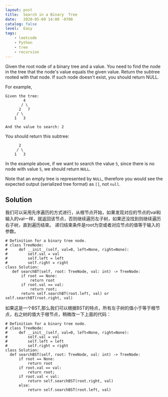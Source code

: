 ```yaml
---
layout: post
title:  Search in a Binary  Tree
date:   2020-05-09 14:00 -0700
catalog: false
level:  Easy
tags:
    - leetcode
    - Python
    - tree
    - recursion
---
```

Given the root node of a binary  tree  and a value. You need to find the node in the tree that the node's value equals the given value. Return the subtree rooted with that node. If such node doesn't exist, you should return NULL.

For example, 

```
Given the tree:
        4
       / \
      2   7
     / \
    1   3

And the value to search: 2
```

You should return this subtree:

```
      2     
     / \   
    1   3
```

In the example above, if we want to search the value `5`, since there is no node with value `5`, we should return `NULL`.

Note that an empty tree is represented by `NULL`, therefore you would see the expected output (serialized tree format) as `[]`, not `null`.

## Solution

 我们可以采用先序遍历的方式进行，从根节点开始，如果发现对应的节点的val和输入的val一样，就返回该节点，否则继续遍历左子树，如果还没找到则继续遍历右子树，直到遍历结束。
 递归结束条件是root为空或者对应节点的值等于输入的参数。

 ```
# Definition for a binary tree node.
# class TreeNode:
#     def __init__(self, val=0, left=None, right=None):
#         self.val = val
#         self.left = left
#         self.right = right
class Solution:
    def searchBT(self, root: TreeNode, val: int) -> TreeNode:
        if root == None:
            return root
        if root.val == val:
            return root;
        return self.searchBT(root.left, val) or self.searchBT(root.right, val)
 ```

 如果这是一个BST,那么我们可以根据BST的特点，所有左子树的值小于等于根节点，右之树的值大于根节点，稍微改一下上面的代码：

  ```
# Definition for a binary tree node.
# class TreeNode:
#     def __init__(self, val=0, left=None, right=None):
#         self.val = val
#         self.left = left
#         self.right = right
class Solution:
    def searchBST(self, root: TreeNode, val: int) -> TreeNode:
        if root == None:
            return root
        if root.val == val:
            return root;
        if root.val < val:
            return self.searchBST(root.right, val)
        else:
            return self.searchBST(root.left, val) 
 ```
